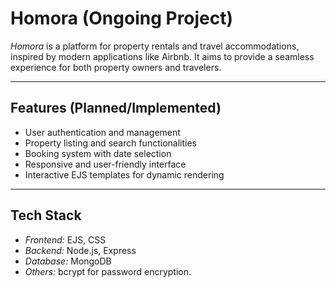 # Homora (Ongoing Project)

*Homora* is a platform for property rentals and travel accommodations, inspired by modern applications like Airbnb. It aims to provide a seamless experience for both property owners and travelers.

---

## Features (Planned/Implemented)
- User authentication and management
- Property listing and search functionalities
- Booking system with date selection
- Responsive and user-friendly interface
- Interactive EJS templates for dynamic rendering

---

## Tech Stack
- *Frontend:* EJS, CSS
- *Backend:* Node.js, Express
- *Database:* MongoDB
- *Others:* bcrypt for password encryption.

